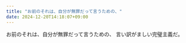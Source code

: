```yaml
---
title: "お前のそれは、自分が無罪だって言うための、"
date: 2024-12-20T14:18:07+09:00
---
```

お前のそれは、自分が無罪だって言うための、
言い訳がましい完璧主義だ。
